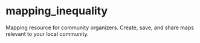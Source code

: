 # mapping_inequality
Mapping resource for community organizers. Create, save, and share maps relevant to your local community. 
